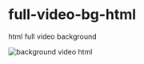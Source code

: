 # full-video-bg-html
 html full video background
 
![background video html](https://github.com/krupesh788/full-video-bg-html/assets/71176180/7bf33e50-6f49-4fdb-bb8f-6dc383eb4508)
